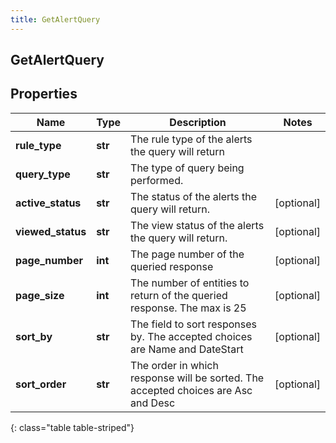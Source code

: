 ```yaml
---
title: GetAlertQuery
---
```

## GetAlertQuery

## Properties

|Name | Type | Description | Notes|
|------------ | ------------- | ------------- | -------------|
| **rule_type** | **str** | The rule type of the alerts the query will return | |
| **query_type** | **str** | The type of query being performed. | |
| **active_status** | **str** | The status of the alerts the query will return. | [optional] |
| **viewed_status** | **str** | The view status of the alerts the query will return. | [optional] |
| **page_number** | **int** | The page number of the queried response | [optional] |
| **page_size** | **int** | The number of entities to return of the queried response.  The max is 25 | [optional] |
| **sort_by** | **str** | The field to sort responses by.  The accepted choices are Name and DateStart | [optional] |
| **sort_order** | **str** | The order in which response will be sorted.  The accepted choices are Asc and Desc | [optional] |
{: class="table table-striped"}


